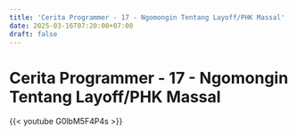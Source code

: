```yaml
---
title: 'Cerita Programmer - 17 - Ngomongin Tentang Layoff/PHK Massal'
date: 2025-03-16T07:20:00+07:00
draft: false
---
```


# Cerita Programmer - 17 - Ngomongin Tentang Layoff/PHK Massal

{{< youtube G0lbM5F4P4s >}}
